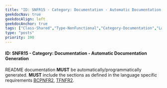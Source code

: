 ```yaml
---
title: "ID: SNFR15 - Category: Documentation - Automatic Documentation Generation"
geekdocNav: true
geekdocAlign: left
geekdocAnchor: true
tags: ["Class-Shared","Type-NonFunctional","Category-Documentation","Language-Shared","Enforcement-MUST","Persona-Owner","Persona-Contributor","Lifecycle-Maintenance"]
type: "posts"
priority: 190
---
```


#### ID: SNFR15 - Category: Documentation - Automatic Documentation Generation

README documentation **MUST** be automatically/programmatically generated. **MUST** include the sections as defined in the language specific requirements [BCPNFR2](/Azure-Verified-Modules/specs/bicep/#id-bcpnfr2---category-documentation---module-documentation-generation), [TFNFR2](/Azure-Verified-Modules/specs/terraform/#id-tfnfr2---category-documentation---module-documentation-generation).
